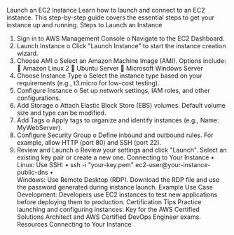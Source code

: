 Launch an EC2 Instance
Learn how to launch and connect to an EC2 instance. This step-by-step guide covers the essential steps to get your instance up and running.
Steps to Launch an Instance
1.	Sign in to AWS Management Console
o	Navigate to the EC2 Dashboard.
2.	Launch Instance
o	Click "Launch Instance" to start the instance creation wizard.
3.	Choose AMI
o	Select an Amazon Machine Image (AMI). Options include:
	Amazon Linux 2
	Ubuntu Server
	Microsoft Windows Server
4.	Choose Instance Type
o	Select the instance type based on your requirements (e.g., t3.micro for low-cost testing).
5.	Configure Instance
o	Set up network settings, IAM roles, and other configurations.
6.	Add Storage
o	Attach Elastic Block Store (EBS) volumes. Default volume size and type can be modified.
7.	Add Tags
o	Apply tags to organize and identify instances (e.g., Name: MyWebServer).
8.	Configure Security Group
o	Define inbound and outbound rules. For example, allow HTTP (port 80) and SSH (port 22).
9.	Review and Launch
o	Review your settings and click "Launch". Select an existing key pair or create a new one.
Connecting to Your Instance
•	Linux: Use SSH:
•	ssh -i "your-key.pem" ec2-user@your-instance-public-dns
•	
Windows: Use Remote Desktop (RDP). Download the RDP file and use the password generated during instance launch.
Example Use Case
Development: Developers use EC2 instances to test new applications before deploying them to production.
Certification Tips
Practice launching and configuring instances: Key for the AWS Certified Solutions Architect and AWS Certified DevOps Engineer exams.
Resources
Connecting to Your Instance

